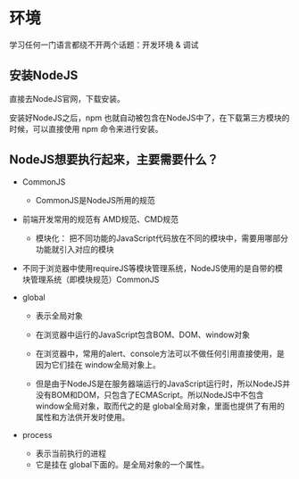 # 环境

学习任何一门语言都绕不开两个话题：开发环境 & 调试

## 安装NodeJS

直接去NodeJS官网，下载安装。

安装好NodeJS之后，npm 也就自动被包含在NodeJS中了，在下载第三方模块的时候，可以直接使用 npm 命令来进行安装。

## NodeJS想要执行起来，主要需要什么？

-  CommonJS

    - CommonJS是NodeJS所用的规范
- 前端开发常用的规范有 AMD规范、CMD规范
    - 模块化： 把不同功能的JavaScript代码放在不同的模块中，需要用哪部分功能就引入对应的模块
- 不同于浏览器中使用requireJS等模块管理系统，NodeJS使用的是自带的模块管理系统（即模块规范）CommonJS


- global

    - 表示全局对象

    - 在浏览器中运行的JavaScript包含BOM、DOM、window对象

    - 在浏览器中，常用的alert、console方法可以不做任何引用直接使用，是因为它们挂在 window全局对象上。

    - 但是由于NodeJS是在服务器端运行的JavaScript运行时，所以NodeJS并没有BOM和DOM，只包含了ECMAScript。所以NodeJS中不包含window全局对象，取而代之的是 global全局对象，里面也提供了有用的属性和方法供开发时使用。


- process

    - 表示当前执行的进程
    - 它是挂在 global下面的。是全局对象的一个属性。

  